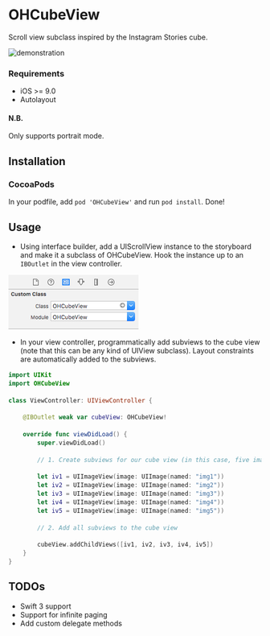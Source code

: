 # OHCubeView
Scroll view subclass inspired by the Instagram Stories cube.

![demonstration](/Resources/ohcubeview-demonstration.gif)

### Requirements
- iOS >= 9.0
- Autolayout

#### N.B.
Only supports portrait mode.

## Installation

### CocoaPods

In your podfile, add `pod 'OHCubeView'` and run `pod install`. Done!

## Usage

- Using interface builder, add a UIScrollView instance to the storyboard and make it a subclass of OHCubeView. Hook the instance up to an `IBOutlet` in the view controller.

![Usage 1](/Resources/usage-1.png)

- In your view controller, programmatically add subviews to the cube view (note that this can be any kind of UIView subclass). Layout constraints are automatically added to the subviews.

```swift
import UIKit
import OHCubeView

class ViewController: UIViewController {

    @IBOutlet weak var cubeView: OHCubeView!
    
    override func viewDidLoad() {
        super.viewDidLoad()
        
        // 1. Create subviews for our cube view (in this case, five image views)
        
        let iv1 = UIImageView(image: UIImage(named: "img1"))
        let iv2 = UIImageView(image: UIImage(named: "img2"))
        let iv3 = UIImageView(image: UIImage(named: "img3"))
        let iv4 = UIImageView(image: UIImage(named: "img4"))
        let iv5 = UIImageView(image: UIImage(named: "img5"))
        
        // 2. Add all subviews to the cube view
        
        cubeView.addChildViews([iv1, iv2, iv3, iv4, iv5])
    }
}
```

## TODOs
- Swift 3 support
- Support for infinite paging
- Add custom delegate methods
